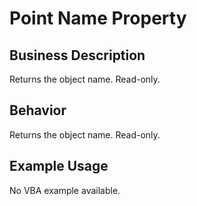 # Point Name Property

## Business Description
Returns the object name. Read-only.

## Behavior
Returns the object name. Read-only.

## Example Usage
No VBA example available.